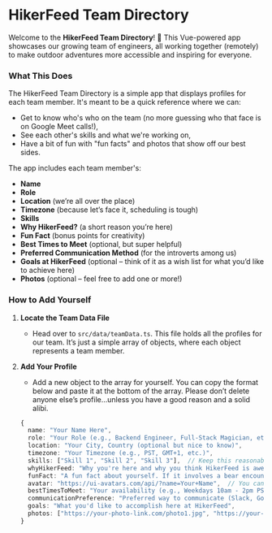 # HikerFeed Team Directory

Welcome to the **HikerFeed Team Directory**! 🎉 This Vue-powered app showcases our growing team of engineers, all working together (remotely) to make outdoor adventures more accessible and inspiring for everyone.

### What This Does
The HikerFeed Team Directory is a simple app that displays profiles for each team member. It's meant to be a quick reference where we can:
- Get to know who's who on the team (no more guessing who that face is on Google Meet calls!),
- See each other's skills and what we're working on,
- Have a bit of fun with "fun facts" and photos that show off our best sides.

The app includes each team member's:
- **Name**
- **Role**
- **Location** (we’re all over the place)
- **Timezone** (because let’s face it, scheduling is tough)
- **Skills**
- **Why HikerFeed?** (a short reason you’re here)
- **Fun Fact** (bonus points for creativity)
- **Best Times to Meet** (optional, but super helpful)
- **Preferred Communication Method** (for the introverts among us)
- **Goals at HikerFeed** (optional – think of it as a wish list for what you’d like to achieve here)
- **Photos** (optional – feel free to add one or more!)

### How to Add Yourself

1. **Locate the Team Data File**
   - Head over to `src/data/teamData.ts`. This file holds all the profiles for our team. It’s just a simple array of objects, where each object represents a team member.

2. **Add Your Profile**
   - Add a new object to the array for yourself. You can copy the format below and paste it at the bottom of the array. Please don’t delete anyone else’s profile…unless you have a good reason and a solid alibi.

   ```typescript
   {
     name: "Your Name Here",
     role: "Your Role (e.g., Backend Engineer, Full-Stack Magician, etc.)",
     location: "Your City, Country (optional but nice to know)",
     timezone: "Your Timezone (e.g., PST, GMT+1, etc.)",
     skills: ["Skill 1", "Skill 2", "Skill 3"],  // Keep this reasonable, we all know you're amazing!
     whyHikerFeed: "Why you're here and why you think HikerFeed is awesome",
     funFact: "A fun fact about yourself. If it involves a bear encounter, +10 points.",
     avatar: "https://ui-avatars.com/api/?name=Your+Name",  // You can use the avatar generator link or add your own URL here.
     bestTimesToMeet: "Your availability (e.g., Weekdays 10am - 2pm PST)",
     communicationPreference: "Preferred way to communicate (Slack, Google Meet, Signal via Morse Code, etc.)",
     goals: "What you'd like to accomplish here at HikerFeed",
     photos: ["https://your-photo-link.com/photo1.jpg", "https://your-photo-link.com/photo2.jpg"]  // Optional, can add multiple if you like.
   }
